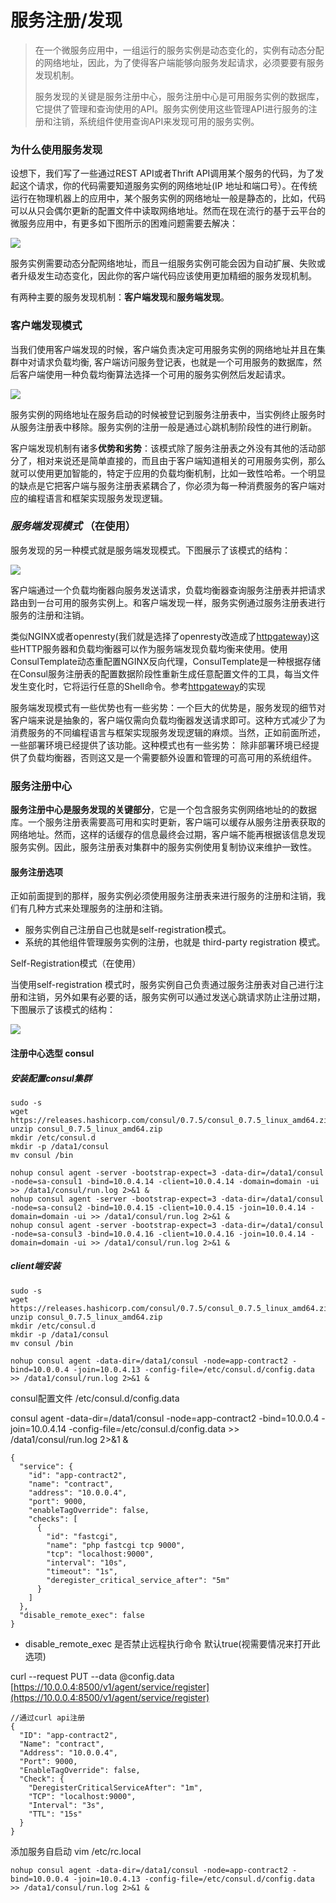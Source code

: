 # 服务注册/发现

> 在一个微服务应用中，一组运行的服务实例是动态变化的，实例有动态分配的网络地址，因此，为了使得客户端能够向服务发起请求，必须要要有服务发现机制。
>
> 服务发现的关键是服务注册中心，服务注册中心是可用服务实例的数据库，它提供了管理和查询使用的API。服务实例使用这些管理API进行服务的注册和注销，系统组件使用查询API来发现可用的服务实例。

### 为什么使用服务发现

设想下，我们写了一些通过REST API或者Thrift API调用某个服务的代码，为了发起这个请求，你的代码需要知道服务实例的网络地址\(IP 地址和端口号）。在传统运行在物理机器上的应用中，某个服务实例的网络地址一般是静态的，比如，代码可以从只会偶尔更新的配置文件中读取网络地址。然而在现在流行的基于云平台的微服务应用中，有更多如下图所示的困难问题需要去解决：

![](http://upload-images.jianshu.io/upload_images/3912920-4742d0f9ff9bdeb9.png?imageMogr2/auto-orient/strip|imageView2/2/w/1240)

服务实例需要动态分配网络地址，而且一组服务实例可能会因为自动扩展、失败或者升级发生动态变化，因此你的客户端代码应该使用更加精细的服务发现机制。

有两种主要的服务发现机制：**客户端发现**和**服务端发现**。

### 客户端发现模式

当我们使用客户端发现的时候，客户端负责决定可用服务实例的网络地址并且在集群中对请求负载均衡, 客户端访问服务登记表，也就是一个可用服务的数据库，然后客户端使用一种负载均衡算法选择一个可用的服务实例然后发起请求。

![](http://upload-images.jianshu.io/upload_images/3912920-76cc7f3f5107c3af.png?imageMogr2/auto-orient/strip|imageView2/2/w/1240)

服务实例的网络地址在服务启动的时候被登记到服务注册表中，当实例终止服务时从服务注册表中移除。服务实例的注册一般是通过心跳机制阶段性的进行刷新。

客户端发现机制有诸多**优势和劣势**：该模式除了服务注册表之外没有其他的活动部分了，相对来说还是简单直接的，而且由于客户端知道相关的可用服务实例，那么就可以使用更加智能的，特定于应用的负载均衡机制，比如一致性哈希。一个明显的缺点是它把客户端与服务注册表紧耦合了，你必须为每一种消费服务的客户端对应的编程语言和框架实现服务发现逻辑。

### _服务端发现模式_ （在使用）

服务发现的另一种模式就是服务端发现模式。下图展示了该模式的结构：

![](http://upload-images.jianshu.io/upload_images/3912920-76dce8ab07216514.png?imageMogr2/auto-orient/strip|imageView2/2/w/1240)

客户端通过一个负载均衡器向服务发送请求，负载均衡器查询服务注册表并把请求路由到一台可用的服务实例上。和客户端发现一样，服务实例通过服务注册表进行服务的注册和注销。

类似NGINX或者openresty\(我们就是选择了openresty改造成了[httpgateway](ipc/rest.md)\)这些HTTP服务器和负载均衡器可以作为服务端发现负载均衡来使用。使用ConsulTemplate动态重配置NGINX反向代理，ConsulTemplate是一种根据存储在Consul服务注册表的配置数据阶段性重新生成任意配置文件的工具，每当文件发生变化时，它将运行任意的Shell命令。参考[httpgateway](ipc/rest.md)的实现

服务端发现模式有一些优势也有一些劣势：一个巨大的优势是，服务发现的细节对客户端来说是抽象的，客户端仅需向负载均衡器发送请求即可。这种方式减少了为消费服务的不同编程语言与框架实现服务发现逻辑的麻烦。当然，正如前面所述，一些部署环境已经提供了该功能。这种模式也有一些劣势： 除非部署环境已经提供了负载均衡器，否则这又是一个需要额外设置和管理的可高可用的系统组件。

### 服务注册中心

**服务注册中心是服务发现的关键部分**，它是一个包含服务实例网络地址的的数据库。一个服务注册表需要高可用和实时更新，客户端可以缓存从服务注册表获取的网络地址。然而，这样的话缓存的信息最终会过期，客户端不能再根据该信息发现服务实例。因此，服务注册表对集群中的服务实例使用复制协议来维护一致性。

#### 服务注册选项

正如前面提到的那样，服务实例必须使用服务注册表来进行服务的注册和注销，我们有几种方式来处理服务的注册和注销。

* 服务实例自己注册自己也就是self-registration模式。
* 系统的其他组件管理服务实例的注册，也就是 third-party registration 模式。

Self-Registration模式（在使用）

当使用self-registration 模式时，服务实例自己负责通过服务注册表对自己进行注册和注销，另外如果有必要的话，服务实例可以通过发送心跳请求防止注册过期，下图展示了该模式的结构：

![](http://upload-images.jianshu.io/upload_images/3912920-5bd07f6c772a719f.png?imageMogr2/auto-orient/strip|imageView2/2/w/1240)

#### 注册中心选型 consul

##### 安装配置consul集群

```shell
sudo -s
wget https://releases.hashicorp.com/consul/0.7.5/consul_0.7.5_linux_amd64.zip
unzip consul_0.7.5_linux_amd64.zip
mkdir /etc/consul.d
mkdir -p /data1/consul
mv consul /bin

nohup consul agent -server -bootstrap-expect=3 -data-dir=/data1/consul -node=sa-consul1 -bind=10.0.4.14 -client=10.0.4.14 -domain=domain -ui >> /data1/consul/run.log 2>&1 &
nohup consul agent -server -bootstrap-expect=3 -data-dir=/data1/consul -node=sa-consul2 -bind=10.0.4.15 -client=10.0.4.15 -join=10.0.4.14 -domain=domain -ui >> /data1/consul/run.log 2>&1 &
nohup consul agent -server -bootstrap-expect=3 -data-dir=/data1/consul -node=sa-consul3 -bind=10.0.4.16 -client=10.0.4.16 -join=10.0.4.14 -domain=domain -ui >> /data1/consul/run.log 2>&1 &
```

##### client端安装

```shell
sudo -s
wget https://releases.hashicorp.com/consul/0.7.5/consul_0.7.5_linux_amd64.zip
unzip consul_0.7.5_linux_amd64.zip
mkdir /etc/consul.d
mkdir -p /data1/consul
mv consul /bin

nohup consul agent -data-dir=/data1/consul -node=app-contract2 -bind=10.0.0.4 -join=10.0.4.13 -config-file=/etc/consul.d/config.data >> /data1/consul/run.log 2>&1 &
```

consul配置文件 /etc/consul.d/config.data

consul agent -data-dir=/data1/consul -node=app-contract2 -bind=10.0.0.4 -join=10.0.4.14 -config-file=/etc/consul.d/config.data &gt;&gt; /data1/consul/run.log 2&gt;&1 &

```shell
{
  "service": {
    "id": "app-contract2",
    "name": "contract",
    "address": "10.0.0.4",
    "port": 9000,
    "enableTagOverride": false,
    "checks": [
      {
        "id": "fastcgi",
        "name": "php fastcgi tcp 9000",
        "tcp": "localhost:9000",
        "interval": "10s",
        "timeout": "1s",
        "deregister_critical_service_after": "5m"
      }
    ]
  },
  "disable_remote_exec": false
}
```

* disable\_remote\_exec 是否禁止远程执行命令 默认true\(视需要情况来打开此选项\)

curl --request PUT --data @config.data [https://10.0.0.4:8500/v1/agent/service/register](https://10.0.0.4:8500/v1/agent/service/register)

```shell
//通过curl api注册
{
  "ID": "app-contract2",
  "Name": "contract",
  "Address": "10.0.0.4",
  "Port": 9000,
  "EnableTagOverride": false,
  "Check": {
    "DeregisterCriticalServiceAfter": "1m",
    "TCP": "localhost:9000",
    "Interval": "3s",
    "TTL": "15s"
  }
}
```

添加服务自启动 vim /etc/rc.local

```shell
nohup consul agent -data-dir=/data1/consul -node=app-contract2 -bind=10.0.0.4 -join=10.0.4.13 -config-file=/etc/consul.d/config.data >> /data1/consul/run.log 2>&1 &
```




